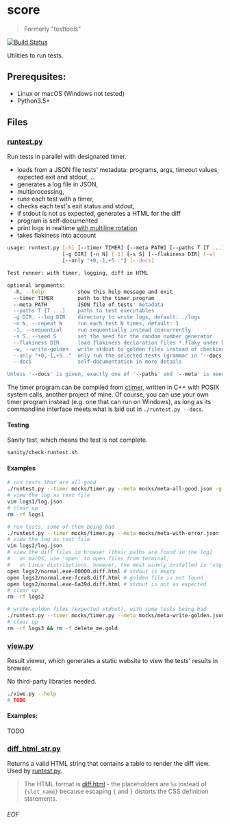 # score
> Formerly "testtools"

[![Build Status](https://travis-ci.org/Leedehai/score.svg?branch=master)](https://travis-ci.org/Leedehai/score)

Utilities to run tests.

## Prerequsites:
- Linux or macOS (Windows not tested)
- Python3.5+

## Files

### [runtest.py](runtest.py)

Run tests in parallel with designated timer.
- loads from a JSON file tests' metadata: programs, args, timeout values, expected exit and stdout, ...
- generates a log file in JSON,
- multiprocessing,
- runs each test with a timer,
- checks each test's exit status and stdout,
- if stdout is not as expected, generates a HTML for the diff
- program is self-documented
- print logs in realtime [with multiline rotation](img/multiline-rotation.md)
- takes flakiness into account

```sh
usage: runtest.py [-h] [--timer TIMER] [--meta PATH] [--paths T [T ...]]
                  [-g DIR] [-n N] [-1] [-s S] [--flakiness DIR] [-w]
                  [--only "+0,-1,+5.."] [--docs]

Test runner: with timer, logging, diff in HTML

optional arguments:
  -h, --help           show this help message and exit
  --timer TIMER        path to the timer program
  --meta PATH          JSON file of tests' metadata
  --paths T [T ...]    paths to test executables
  -g DIR, --log DIR    directory to write logs, default: ./logs
  -n N, --repeat N     run each test N times, default: 1
  -1, --sequential     run sequentially instead concurrently
  -s S, --seed S       set the seed for the random number generator
  --flakiness DIR      load flakiness declaration files *.flaky under DIR
  -w, --write-golden   write stdout to golden files instead of checking
  --only "+0,-1,+5.."  only run the selected tests (grammar in '--docs')
  --docs               self-documentation in more details

Unless '--docs' is given, exactly one of '--paths' and '--meta' is needed.
```

The timer program can be compiled from [ctimer](https://github.com/Leedehai/ctimer), written in C++ with POSIX system calls, another project of mine. Of course, you can use your own timer program instead (e.g. one that can run on Windows), as long as its commandline interface meets what is laid out in `./runtest.py --docs`. 

#### Testing
Sanity test, which means the test is not complete.

```sh
sanity/check-runtest.sh
```

#### Examples
```sh
# run tests that are all good
./runtest.py --timer mocks/timer.py --meta mocks/meta-all-good.json -g logs1
# view the log as text file
vim logs1/log.json
# clear up
rm -rf logs1
```

```sh
# run tests, some of them being bad
./runtest.py --timer mocks/timer.py --meta mocks/meta-with-error.json -g logs2
# view the log as text file
vim logs2/log.json
# view the diff files in browser (their paths are found in the log)
#   on macOS, use 'open' to open files from terminal;
#   on Linux distributions, however, the most widely installed is 'xdg-open'
open logs2/normal.exe-00000.diff.html # stdout is empty
open logs2/normal.exe-fcea8.diff.html # golden file is not found
open logs2/normal.exe-6a39d.diff.html # stdout is not as expected
# clear up
rm -rf logs2
```

```sh
# write golden files (expected stdout), with some tests being bad
./runtest.py --timer mocks/timer.py --meta mocks/meta-write-golden.json -g logs3 -w
# clear up
rm -rf logs3 && rm -f delete_me.gold
```

### [view.py](view.py)

Result viewer, which generates a static website to view the tests' results in browser.

No third-party libraries needed.

```sh
./viwe.py --help
# TODO
```

#### Examples:
TODO

### [diff_html_str.py](diff_html_str.py)

Returns a valid HTML string that contains a table to render the diff view. Used by [runtest.py](runtest.py).
> The HTML format is [diff.html](diff.html) - the placeholders are `%s` instead of `{slot_name}` because escaping `{` and `}` distorts the CSS definition statements.

###### EOF
